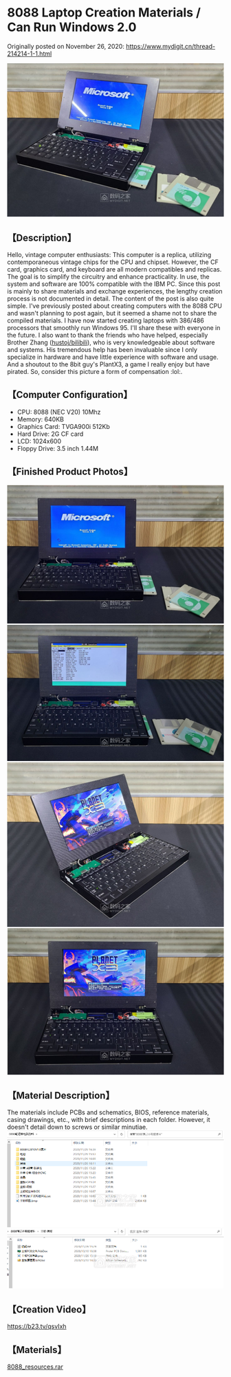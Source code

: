 # 8088 Laptop Creation Materials / Can Run Windows 2.0

Originally posted on November 26, 2020:
https://www.mydigit.cn/thread-214214-1-1.html

![cover](images/20201126_00.jpg)

## 【Description】
Hello, vintage computer enthusiasts:
This computer is a replica, utilizing contemporaneous vintage chips for the CPU and chipset. However, the CF card, graphics card, and keyboard are all modern compatibles and replicas. The goal is to simplify the circuitry and enhance practicality. In use, the system and software are 100% compatible with the IBM PC.
Since this post is mainly to share materials and exchange experiences, the lengthy creation process is not documented in detail. The content of the post is also quite simple.
I've previously posted about creating computers with the 8088 CPU and wasn't planning to post again, but it seemed a shame not to share the compiled materials. I have now started creating laptops with 386/486 processors that smoothly run Windows 95. I'll share these with everyone in the future.
I also want to thank the friends who have helped, especially Brother Zhang ([hustoj/bilibili](https://space.bilibili.com/400391293)), who is very knowledgeable about software and systems. His tremendous help has been invaluable since I only specialize in hardware and have little experience with software and usage.
And a shoutout to the 8bit guy's PlantX3, a game I really enjoy but have pirated. So, consider this picture a form of compensation :lol:.

## 【Computer Configuration】
- CPU: 8088 (NEC V20) 10Mhz
- Memory: 640KB
- Graphics Card: TVGA900i 512Kb
- Hard Drive: 2G CF card
- LCD: 1024x600
- Floppy Drive: 3.5 inch 1.44M

## 【Finished Product Photos】
![img1](images/20201126_01.jpg)
![img2](images/20201126_02.jpg)
![img3](images/20201126_03.jpg)
![img4](images/20201126_04.jpg)

## 【Material Description】
The materials include PCBs and schematics, BIOS, reference materials, casing drawings, etc., with brief descriptions in each folder. However, it doesn't detail down to screws or similar minutiae.
![img5](images/20201126_05.png)
![img6](images/20201126_06.png)

## 【Creation Video】
https://b23.tv/qsvIxh

## 【Materials】
[8088_resources.rar](https://9game.oss-us-west-1.aliyuncs.com/book8088stories/files/20201126_8088_resources.rar)